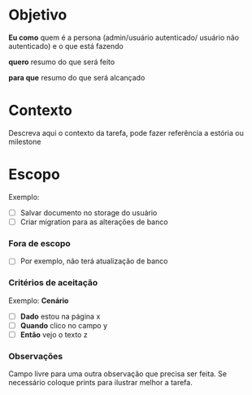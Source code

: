 # Objetivo

**Eu como** quem é a persona (admin/usuário autenticado/ usuário não autenticado) e o que está fazendo

**quero** resumo do que será feito

**para que** resumo do que será alcançado

# Contexto

Descreva aqui o contexto da tarefa, pode fazer referência a estória ou milestone

# Escopo

Exemplo:
- [ ] Salvar documento no storage do usuário
- [ ] Criar migration para as alterações de banco

### Fora de escopo

- [ ] Por exemplo, não terá atualização de banco

### Critérios de aceitação

Exemplo:
**Cenário**
- [ ] **Dado** estou na página x
- [ ] **Quando** clico no campo y
- [ ] **Então** vejo o texto z

### Observações

Campo livre para uma outra observação que precisa ser feita. Se necessário coloque prints para ilustrar melhor a tarefa.